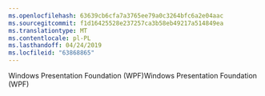 ```yaml
---
ms.openlocfilehash: 63639cb6cfa7a3765ee79a0c3264bfc6a2e04aac
ms.sourcegitcommit: f1d16425528e237257ca3b58eb49217a514849ea
ms.translationtype: MT
ms.contentlocale: pl-PL
ms.lasthandoff: 04/24/2019
ms.locfileid: "63868865"
---
```

<span data-ttu-id="2d340-101">Windows Presentation Foundation (WPF)</span><span class="sxs-lookup"><span data-stu-id="2d340-101">Windows Presentation Foundation (WPF)</span></span>